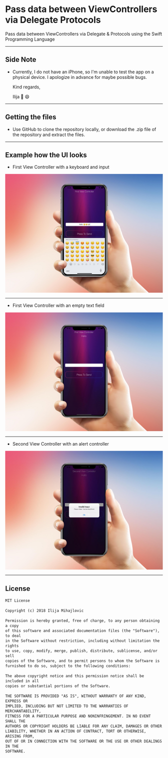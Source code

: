 # Pass data between ViewControllers via Delegate Protocols
Pass data between ViewControllers via Delegate & Protocols using the Swift Programming Language
___

## Side Note
* Currently, I do not have an iPhone, so I'm unable to test the app on a physical device. I apologize in advance for maybe possible bugs.

   Kind regards,

   Ilija 🖖 😄
___

## Getting the files

* Use GitHub to clone the repository locally, or download the .zip file of the repository and extract the files.
___

## Example how the UI looks

* First View Controller with a keyboard and input 
<img src="Images/SendDataBetweenVC.jpg" width="800" >

___

* First View Controller with an empty text field
<img src="Images/PassDataBetweenVCFirstScreen.jpg" width="800" >

___

* Second View Controller with an alert controller
<img src="Images/PassDataBetweenVCInvalidInput.jpg" width="800" >

___

## License
```
MIT License

Copyright (c) 2018 Ilija Mihajlovic

Permission is hereby granted, free of charge, to any person obtaining a copy
of this software and associated documentation files (the "Software"), to deal
in the Software without restriction, including without limitation the rights
to use, copy, modify, merge, publish, distribute, sublicense, and/or sell
copies of the Software, and to permit persons to whom the Software is
furnished to do so, subject to the following conditions:

The above copyright notice and this permission notice shall be included in all
copies or substantial portions of the Software.

THE SOFTWARE IS PROVIDED "AS IS", WITHOUT WARRANTY OF ANY KIND, EXPRESS OR
IMPLIED, INCLUDING BUT NOT LIMITED TO THE WARRANTIES OF MERCHANTABILITY,
FITNESS FOR A PARTICULAR PURPOSE AND NONINFRINGEMENT. IN NO EVENT SHALL THE
AUTHORS OR COPYRIGHT HOLDERS BE LIABLE FOR ANY CLAIM, DAMAGES OR OTHER
LIABILITY, WHETHER IN AN ACTION OF CONTRACT, TORT OR OTHERWISE, ARISING FROM,
OUT OF OR IN CONNECTION WITH THE SOFTWARE OR THE USE OR OTHER DEALINGS IN THE
SOFTWARE.
```

